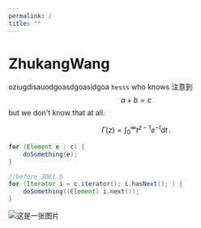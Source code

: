 ```yaml
---
permalink: /
title: ""
---
```


# ZhukangWang

oziugdisauodgoasdgoasidgoa `hesss` who knows 注意到 $$a+b=c$$ but we don't know that at all.

$$ \Gamma(z) = \int_{0}^{\infty} t^{z-1}e^{-t} \mathrm{d} t\,. $$

```java
for (Element e : c) {
    doSomething(e);
}

//before JDK1.5
for (Iterator i = c.iterator(); i.hasNext(); ) {
    doSomething((Element) i.next());
}
```

![这是一张图片](/assets/images/demo.jpg)
